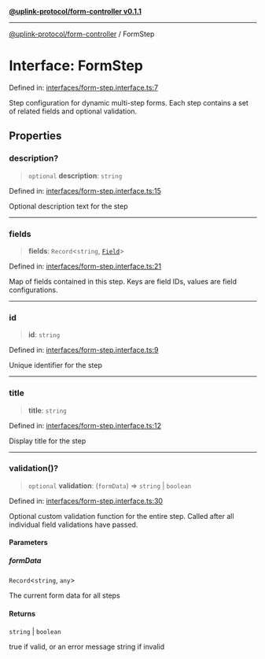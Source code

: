 [**@uplink-protocol/form-controller v0.1.1**](../README.md)

***

[@uplink-protocol/form-controller](../globals.md) / FormStep

# Interface: FormStep

Defined in: [interfaces/form-step.interface.ts:7](https://github.com/jmkcoder/uplink-protocol-form-controller/blob/3be0707852a25b5a0095411b2a880ebe20f7683e/src/interfaces/form-step.interface.ts#L7)

Step configuration for dynamic multi-step forms.
Each step contains a set of related fields and optional validation.

## Properties

### description?

> `optional` **description**: `string`

Defined in: [interfaces/form-step.interface.ts:15](https://github.com/jmkcoder/uplink-protocol-form-controller/blob/3be0707852a25b5a0095411b2a880ebe20f7683e/src/interfaces/form-step.interface.ts#L15)

Optional description text for the step

***

### fields

> **fields**: `Record`\<`string`, [`Field`](Field.md)\>

Defined in: [interfaces/form-step.interface.ts:21](https://github.com/jmkcoder/uplink-protocol-form-controller/blob/3be0707852a25b5a0095411b2a880ebe20f7683e/src/interfaces/form-step.interface.ts#L21)

Map of fields contained in this step.
Keys are field IDs, values are field configurations.

***

### id

> **id**: `string`

Defined in: [interfaces/form-step.interface.ts:9](https://github.com/jmkcoder/uplink-protocol-form-controller/blob/3be0707852a25b5a0095411b2a880ebe20f7683e/src/interfaces/form-step.interface.ts#L9)

Unique identifier for the step

***

### title

> **title**: `string`

Defined in: [interfaces/form-step.interface.ts:12](https://github.com/jmkcoder/uplink-protocol-form-controller/blob/3be0707852a25b5a0095411b2a880ebe20f7683e/src/interfaces/form-step.interface.ts#L12)

Display title for the step

***

### validation()?

> `optional` **validation**: (`formData`) => `string` \| `boolean`

Defined in: [interfaces/form-step.interface.ts:30](https://github.com/jmkcoder/uplink-protocol-form-controller/blob/3be0707852a25b5a0095411b2a880ebe20f7683e/src/interfaces/form-step.interface.ts#L30)

Optional custom validation function for the entire step.
Called after all individual field validations have passed.

#### Parameters

##### formData

`Record`\<`string`, `any`\>

The current form data for all steps

#### Returns

`string` \| `boolean`

true if valid, or an error message string if invalid
